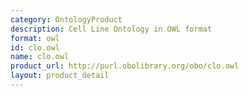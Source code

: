 ```yaml
---
category: OntologyProduct
description: Cell Line Ontology in OWL format
format: owl
id: clo.owl
name: clo.owl
product_url: http://purl.obolibrary.org/obo/clo.owl
layout: product_detail
---
```

